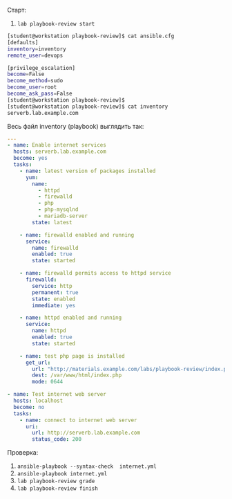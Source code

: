 Старт:
1. `lab playbook-review start`

```bash
[student@workstation playbook-review]$ cat ansible.cfg
[defaults]
inventory=inventory
remote_user=devops

[privilege_escalation]
become=False
become_method=sudo
become_user=root
become_ask_pass=False
[student@workstation playbook-review]$
[student@workstation playbook-review]$ cat inventory
serverb.lab.example.com
```


Весь файл inventory (playbook) выглядить так:

```yaml
---
- name: Enable internet services
  hosts: serverb.lab.example.com
  become: yes
  tasks:
    - name: latest version of packages installed
      yum:
        name:
          - httpd
          - firewalld
          - php
          - php-mysqlnd
          - mariadb-server
        state: latest

    - name: firewalld enabled and running
      service:
        name: firewalld
        enabled: true
        state: started

    - name: firewalld permits access to httpd service
      firewalld:
        service: http
        permanent: true
        state: enabled
        immediate: yes

    - name: httpd enabled and running
      service:
        name: httpd
        enabled: true
        state: started

    - name: test php page is installed
      get_url:
        url: "http://materials.example.com/labs/playbook-review/index.php"
        dest: /var/www/html/index.php
        mode: 0644

- name: Test internet web server
  hosts: localhost
  become: no
  tasks:
    - name: connect to internet web server
      uri:
        url: http://serverb.lab.example.com
        status_code: 200
```

Проверка: 
1. `ansible-playbook --syntax-check  internet.yml`
2. `ansible-playbook internet.yml`
3. `lab playbook-review grade`
4. `lab playbook-review finish`
